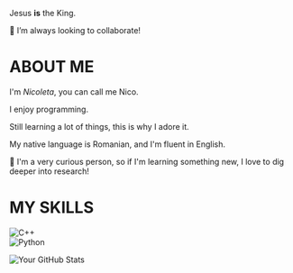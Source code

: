 Jesus **is** the King.

👯 I’m always looking to collaborate!

# **ABOUT ME**

I'm *Nicoleta*, you can call me Nico. 

I enjoy programming.

Still learning a lot of things, this is why I adore it.

My native language is Romanian, and I'm fluent in English.

💬 I'm a very curious person, so if I'm learning something new, I love to dig deeper into research!

# **MY SKILLS**

![C++](https://img.shields.io/badge/C%2B%2B-blue?style=for-the-badge&logo=c%2B%2B&logoColor=white)  
![Python](https://img.shields.io/badge/Python-yellow?style=for-the-badge&logo=python&logoColor=white)  

![Your GitHub Stats](https://github-readme-stats.vercel.app/api?username=linuxuxs&show_icons=true&theme=dark)

